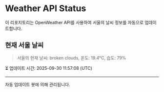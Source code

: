 
# Weather API Status

이 리포지토리는 OpenWeather API를 사용하여 서울의 날씨 정보를 자동으로 업데이트합니다.

## 현재 서울 날씨
> 서울의 현재 날씨: broken clouds, 온도: 19.4°C, 습도: 79%

⏳ 업데이트 시간: 2025-09-30 11:57:08 (UTC)

---
자동 업데이트 봇에 의해 관리됩니다.
